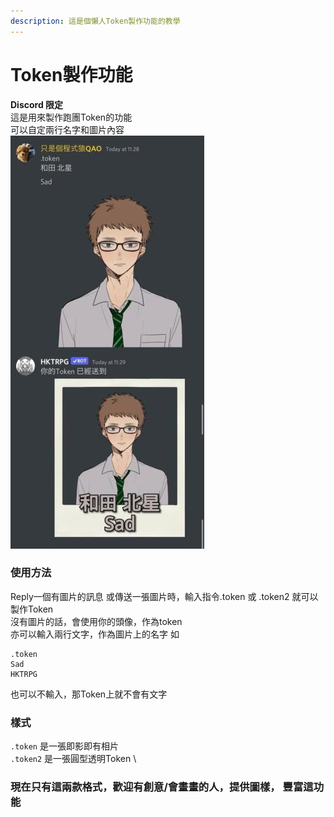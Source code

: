 ```yaml
---
description: 這是個懶人Token製作功能的教學
---
```


# Token製作功能

**Discord 限定**\
這是用來製作跑團Token的功能\
可以自定兩行名字和圖片內容 \
![](../.gitbook/assets/6cc9e2d9-dff5-43c4-9192-425d6876e928.jpg)

### 使用方法

Reply一個有圖片的訊息 或傳送一張圖片時，輸入指令.token 或 .token2 就可以製作Token\
沒有圖片的話，會使用你的頭像，作為token\
亦可以輸入兩行文字，作為圖片上的名字 如

```
.token
Sad
HKTRPG
```

也可以不輸入，那Token上就不會有文字

### 樣式

`.token` 是一張即影即有相片 \
`.token2` 是一張圓型透明Token \


### &#x20;現在只有這兩款格式，歡迎有創意/會畫畫的人，提供圖樣， 豐富這功能
